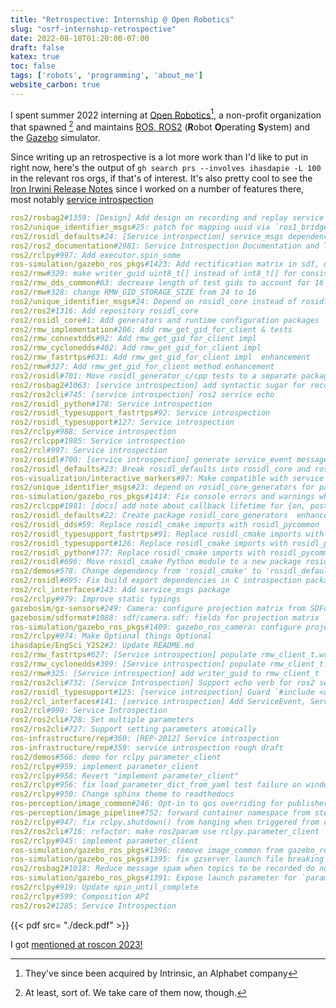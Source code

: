 ```yaml
---
title: "Retrospective: Internship @ Open Robotics"
slug: "osrf-internship-retrospective"
date: 2022-08-18T01:20:00-07:00
draft: false
katex: true
toc: false
tags: ['robots', 'programming', 'about_me']
website_carbon: true
---
```



I spent summer 2022 interning at [Open Robotics](openrobotics.org/)[^acquire], a non-profit organization that spawned [^spawn] and maintains [ROS, ROS2](https://www.ros.org/) (**R**obot **O**perating **S**ystem) and the [Gazebo](https://gazebosim.org/) simulator.

[^acquire]: They've since been acquired by Intrinsic, an Alphabet company






Since writing up an retrospective is a lot more work than I'd like to put in right now, here's the output of `gh search prs --involves ihasdapie -L 100` in the relevant ros orgs, if that's of interest.
It's also pretty cool to see the [Iron Irwini Release Notes](https://docs.ros.org/en/iron/Releases/Release-Iron-Irwini.html) since I worked on a number of features there, most notably [service introspection](https://docs.ros.org/en/iron/Releases/Release-Iron-Irwini.html#service-introspection)

```yaml
ros2/rosbag2#1359: [Design] Add design on recording and replay service
ros2/unique_identifier_msgs#25: patch for mapping uuid via `ros1_bridge`
ros2/rosidl_defaults#24: [Service introspection] service_msgs dependency
ros2/ros2_documentation#2981: Service Introspection Documentation and Tutorial
ros2/rclpy#997: Add executor.spin_some
ros-simulation/gazebo_ros_pkgs#1423: Add rectification matrix in sdf, docs, and example usage
ros2/rmw#329: make writer_guid uint8_t[] instead of int8_t[] for consistency with rmw_gid_t
ros2/rmw_dds_common#63: decrease length of test gids to account for 16 byte rmw_gid_t in tests
ros2/rmw#328: change RMW_GID_STORAGE_SIZE from 24 to 16
ros2/unique_identifier_msgs#24: Depend on rosidl_core instead of rosidl_defaults
ros2/ros2#1316: Add repository rosidl_core
ros2/rosidl_core#1: Add generators and runtime configuration packages	enhancement	
ros2/rmw_implementation#206: Add rmw_get_gid_for_client & tests
ros2/rmw_connextdds#92: Add rmw_get_gid_for_client impl
ros2/rmw_cyclonedds#402: Add rmw_get_gid_for_client impl
ros2/rmw_fastrtps#631: Add rmw_get_gid_for_client impl	enhancement
ros2/rmw#327: Add rmw_get_gid_for_client method	enhancement
ros2/rosidl#701: Move rosidl_generator_c/cpp tests to a separate package
ros2/rosbag2#1063: [service introspection] add syntactic sugar for recording services
ros2/ros2cli#745: [service introspection] ros2 service echo
ros2/rosidl_python#178: Service introspection
ros2/rosidl_typesupport_fastrtps#92: Service introspection
ros2/rosidl_typesupport#127: Service introspection
ros2/rclpy#988: Service introspection
ros2/rclcpp#1985: Service introspection
ros2/rcl#997: Service introspection
ros2/rosidl#700: [service introspection] generate service_event messages
ros2/rosidl_defaults#23: Break rosidl_defaults into rosidl_core and rosidl_defaults
ros-visualization/interactive_markers#97: Make compatible with service introspection
ros2/unique_identifier_msgs#23: depend on rosidl_core_generators for packages required by actions
ros-simulation/gazebo_ros_pkgs#1414: Fix console errors and warnings when launching gzserver	bug
ros2/rclcpp#1981: [docs] add note about callback lifetime for {on, post}_set_parameter_callback
ros2/rosidl_defaults#22: Create package rosidl_core_generators	enhancement
ros2/rosidl_dds#59: Replace rosidl_cmake imports with rosidl_pycommon
ros2/rosidl_typesupport_fastrtps#91: Replace rosidl_cmake imports with rosidl_pycommon
ros2/rosidl_typesupport#126: Replace rosidl_cmake imports with rosidl_pycommon
ros2/rosidl_python#177: Replace rosidl_cmake imports with rosidl_pycommon
ros2/rosidl#696: Move rosidl_cmake Python module to a new package rosidl_pycommon
ros2/demos#578: Change dependency from 'rosidl_cmake' to 'rosidl_default_generators'
ros2/rosidl#695: Fix build export dependencies in C introspection package
ros2/rcl_interfaces#143: Add service_msgs package
ros2/rclpy#979: Improve static typings
gazebosim/gz-sensors#249: Camera: configure projection matrix from SDFormat	enhancement, 🏰 citadel
gazebosim/sdformat#1088: sdf/camera.sdf: fields for projection matrix	enhancement, 🏰 citadel, Gazebo 1️1️
ros-simulation/gazebo_ros_pkgs#1409: gazebo_ros_camera: configure projection matrix from sdf
ros2/rclpy#974: Make Optional things Optional
ihasdapie/EngSci_Y2S2#2: Update README.md
ros2/rmw_fastrtps#627: [Service introspection] populate rmw_client_t.writer_guid
ros2/rmw_cyclonedds#399: [Service introspection] populate rmw_client_t.writer_guid
ros2/rmw#325: [Service introspection] add writer_guid to rmw_client_t
ros2/ros2cli#732: [Service Introspection] Support echo verb for ros2 service cli
ros2/rosidl_typesupport#125: [service introspection] Guard `#include <cstddef>` when being included from a `c` source
ros2/rcl_interfaces#141: [service introspection] Add ServiceEvent, ServiceEventInfo, ServiceEventType messages
ros2/rcl#990: Service Introspection
ros2/ros2cli#728: Set multiple parameters
ros2/ros2cli#727: Support setting parameters atomically
ros-infrastructure/rep#360: [REP-2012] Service introspection
ros-infrastructure/rep#359: service introspection rough draft
ros2/demos#566: demo for rclpy parameter_client
ros2/rclpy#959: implement parameter_client
ros2/rclpy#958: Revert "implement parameter_client"
ros2/rclpy#956: fix load_parameter_dict_from_yaml test failure on windows
ros2/rclpy#950: Change sphinx theme to readthedocs
ros-perception/image_common#246: Opt-in to qos overriding for publisher
ros-perception/image_pipeline#752: forward container namespace from stereo_image_proc -> image_proc
ros2/rclpy#947: fix rclpy.shutdown() from hanging when triggered from callback
ros2/ros2cli#716: refactor: make ros2param use rclpy.parameter_client
ros2/rclpy#945: implement parameter_client
ros-simulation/gazebo_ros_pkgs#1396: remove image_common from gazebo_ros_pkgs.repos
ros-simulation/gazebo_ros_pkgs#1395: fix gzserver launch file breaking when no ros args provided
ros2/rosbag2#1018: Reduce message spam when topics to be recorded do not exist
ros-simulation/gazebo_ros_pkgs#1391: Expose launch parameter for `params_file`
ros2/rclpy#919: Update spin_until_complete
ros2/rclpy#599: Composition API
ros2/ros2#1285: Service Introspection   

```






[^spawn]: At least, sort of. We take care of them now, though.






{{< pdf src= "./deck.pdf" >}}


I got [mentioned at roscon 2023!](https://roscon.ros.org/2023/talks/The_State_of_ROS_From_the_Iron_Age_to_the_Jazzy_Age.pdf)












